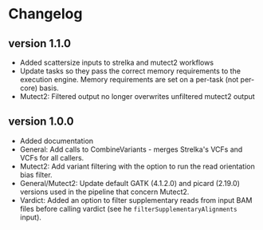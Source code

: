 Changelog
==========

<!--

Newest changes should be on top.

This document is user facing. Please word the changes in such a way
that users understand how the changes affect the new version.
-->

version 1.1.0
---------------------------
+ Added scattersize inputs to strelka and mutect2 workflows
+ Update tasks so they pass the correct memory requirements to the 
  execution engine. Memory requirements are set on a per-task (not
  per-core) basis.
+ Mutect2: Filtered output no longer overwrites unfiltered mutect2 output

version 1.0.0
---------------------------
+ Added documentation
+ General: Add calls to CombineVariants - merges Strelka's VCFs and VCFs for all callers.
+ Mutect2: Add variant filtering with the option to run the read orientation bias filter.
+ General/Mutect2: Update default GATK (4.1.2.0) and picard (2.19.0) versions used in the pipeline that concern Mutect2.
+ Vardict: Added an option to filter supplementary reads from input BAM files before calling vardict (see he `filterSupplementaryAlignments` input).
